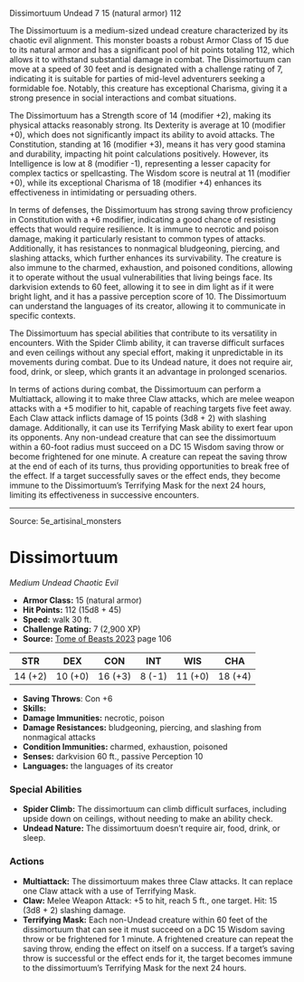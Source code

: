 <MonsterName/>Dissimortuum</MonsterName>
<CreatureType/>Undead</CreatureType>
<CR/>7</CR>
<AC/>15 (natural armor)</AC>
<HP/>112</HP>
<summary>The Dissimortuum is a medium-sized undead creature characterized by its chaotic evil alignment. This monster boasts a robust Armor Class of 15 due to its natural armor and has a significant pool of hit points totaling 112, which allows it to withstand substantial damage in combat. The Dissimortuum can move at a speed of 30 feet and is designated with a challenge rating of 7, indicating it is suitable for parties of mid-level adventurers seeking a formidable foe. Notably, this creature has exceptional Charisma, giving it a strong presence in social interactions and combat situations.</summary>

<detail>

The Dissimortuum has a Strength score of 14 (modifier +2), making its physical attacks reasonably strong. Its Dexterity is average at 10 (modifier +0), which does not significantly impact its ability to avoid attacks. The Constitution, standing at 16 (modifier +3), means it has very good stamina and durability, impacting hit point calculations positively. However, its Intelligence is low at 8 (modifier -1), representing a lesser capacity for complex tactics or spellcasting. The Wisdom score is neutral at 11 (modifier +0), while its exceptional Charisma of 18 (modifier +4) enhances its effectiveness in intimidating or persuading others.

In terms of defenses, the Dissimortuum has strong saving throw proficiency in Constitution with a +6 modifier, indicating a good chance of resisting effects that would require resilience. It is immune to necrotic and poison damage, making it particularly resistant to common types of attacks. Additionally, it has resistances to nonmagical bludgeoning, piercing, and slashing attacks, which further enhances its survivability. The creature is also immune to the charmed, exhaustion, and poisoned conditions, allowing it to operate without the usual vulnerabilities that living beings face. Its darkvision extends to 60 feet, allowing it to see in dim light as if it were bright light, and it has a passive perception score of 10. The Dissimortuum can understand the languages of its creator, allowing it to communicate in specific contexts.

The Dissimortuum has special abilities that contribute to its versatility in encounters. With the Spider Climb ability, it can traverse difficult surfaces and even ceilings without any special effort, making it unpredictable in its movements during combat. Due to its Undead nature, it does not require air, food, drink, or sleep, which grants it an advantage in prolonged scenarios.

In terms of actions during combat, the Dissimortuum can perform a Multiattack, allowing it to make three Claw attacks, which are melee weapon attacks with a +5 modifier to hit, capable of reaching targets five feet away. Each Claw attack inflicts damage of 15 points (3d8 + 2) with slashing damage. Additionally, it can use its Terrifying Mask ability to exert fear upon its opponents. Any non-undead creature that can see the dissimortuum within a 60-foot radius must succeed on a DC 15 Wisdom saving throw or become frightened for one minute. A creature can repeat the saving throw at the end of each of its turns, thus providing opportunities to break free of the effect. If a target successfully saves or the effect ends, they become immune to the Dissimortuum’s Terrifying Mask for the next 24 hours, limiting its effectiveness in successive encounters.</detail>



---

Source: 5e_artisinal_monsters

# Dissimortuum

*Medium* *Undead* *Chaotic Evil*

- **Armor Class:** 15 (natural armor)
- **Hit Points:** 112 (15d8 + 45)
- **Speed:** walk 30 ft.
- **Challenge Rating:** 7 (2,900 XP)
- **Source:** [Tome of Beasts 2023](https://koboldpress.com/kpstore/product/tome-of-beasts-1-2023-edition/) page 106

| STR | DEX | CON | INT | WIS | CHA |
| --- | --- | --- | --- | --- | --- |
| 14 (+2) | 10 (+0) | 16 (+3) | 8 (-1) | 11 (+0) | 18 (+4) |

- **Saving Throws**: Con +6
- **Skills:** 
- **Damage Immunities:** necrotic, poison
- **Damage Resistances:** bludgeoning, piercing, and slashing from nonmagical attacks
- **Condition Immunities:** charmed, exhaustion, poisoned
- **Senses:** darkvision 60 ft., passive Perception 10
- **Languages:** the languages of its creator

### Special Abilities

- **Spider Climb:** The dissimortuum can climb difficult surfaces, including upside down on ceilings, without needing to make an ability check.
- **Undead Nature:** The dissimortuum doesn’t require air, food, drink, or sleep.

### Actions

- **Multiattack:** The dissimortuum makes three Claw attacks. It can replace one Claw attack with a use of Terrifying Mask.
- **Claw:** Melee Weapon Attack: +5 to hit, reach 5 ft., one target. Hit: 15 (3d8 + 2) slashing damage.
- **Terrifying Mask:** Each non-Undead creature within 60 feet of the dissimortuum that can see it must succeed on a DC 15 Wisdom saving throw or be frightened for 1 minute. A frightened creature can repeat the saving throw, ending the effect on itself on a success. If a target’s saving throw is successful or the effect ends for it, the target becomes immune to the dissimortuum’s Terrifying Mask for the next 24 hours.


